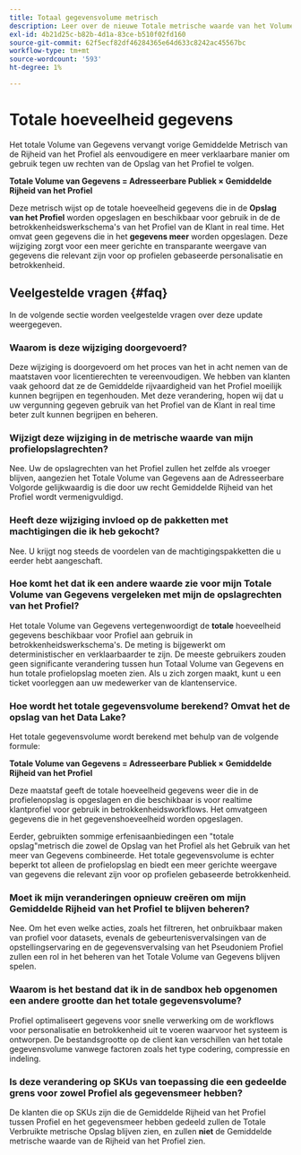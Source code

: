 ```yaml
---
title: Totaal gegevensvolume metrisch
description: Leer over de nieuwe Totale metrische waarde van het Volume van Gegevens en hoe het vorige gemiddelde profielrijkdom vervangt.
exl-id: 4b21d25c-b82b-4d1a-83ce-b510f02fd160
source-git-commit: 62f5ecf82df46284365e64d633c8242ac45567bc
workflow-type: tm+mt
source-wordcount: '593'
ht-degree: 1%

---
```


# Totale hoeveelheid gegevens

Het totale Volume van Gegevens vervangt vorige Gemiddelde Metrisch van de Rijheid van het Profiel als eenvoudigere en meer verklaarbare manier om gebruik tegen uw rechten van de Opslag van het Profiel te volgen.

**Totale Volume van Gegevens = Adresseerbare Publiek × Gemiddelde Rijheid van het Profiel**

Deze metrisch wijst op de totale hoeveelheid gegevens die in de **Opslag van het Profiel** worden opgeslagen en beschikbaar voor gebruik in de de betrokkenheidswerkschema&#39;s van het Profiel van de Klant in real time. Het omvat **&#x200B;**&#x200B;geen gegevens die in het **gegevens meer** worden opgeslagen. Deze wijziging zorgt voor een meer gerichte en transparante weergave van gegevens die relevant zijn voor op profielen gebaseerde personalisatie en betrokkenheid.

## Veelgestelde vragen {#faq}

In de volgende sectie worden veelgestelde vragen over deze update weergegeven.

### Waarom is deze wijziging doorgevoerd?

Deze wijziging is doorgevoerd om het proces van het in acht nemen van de maatstaven voor licentierechten te vereenvoudigen. We hebben van klanten vaak gehoord dat ze de Gemiddelde rijvaardigheid van het Profiel moeilijk kunnen begrijpen en tegenhouden. Met deze verandering, hopen wij dat u uw vergunning gegeven gebruik van het Profiel van de Klant in real time beter zult kunnen begrijpen en beheren.

### Wijzigt deze wijziging in de metrische waarde van mijn profielopslagrechten?

Nee. Uw de opslagrechten van het Profiel zullen het zelfde als vroeger blijven, aangezien het Totale Volume van Gegevens aan de Adresseerbare Volgorde gelijkwaardig is die door uw recht Gemiddelde Rijheid van het Profiel wordt vermenigvuldigd.

### Heeft deze wijziging invloed op de pakketten met machtigingen die ik heb gekocht?

Nee. U krijgt nog steeds de voordelen van de machtigingspakketten die u eerder hebt aangeschaft.

### Hoe komt het dat ik een andere waarde zie voor mijn Totale Volume van Gegevens vergeleken met mijn de opslagrechten van het Profiel?

Het totale Volume van Gegevens vertegenwoordigt de **totale** hoeveelheid gegevens beschikbaar voor Profiel aan gebruik in betrokkenheidswerkschema&#39;s. De meting is bijgewerkt om deterministischer en verklaarbaarder te zijn. De meeste gebruikers zouden **&#x200B;**&#x200B;geen significante verandering tussen hun Totaal Volume van Gegevens en hun totale profielopslag moeten zien. Als u zich zorgen maakt, kunt u een ticket voorleggen aan uw medewerker van de klantenservice.

### Hoe wordt het totale gegevensvolume berekend? Omvat het de opslag van het Data Lake?

Het totale gegevensvolume wordt berekend met behulp van de volgende formule:

**Totale Volume van Gegevens = Adresseerbare Publiek × Gemiddelde Rijheid van het Profiel**

Deze maatstaf geeft de totale hoeveelheid gegevens weer die in de profielenopslag is opgeslagen en die beschikbaar is voor realtime klantprofiel voor gebruik in betrokkenheidsworkflows. Het omvat **&#x200B;**&#x200B;geen gegevens die in het gegevenshoeveelheid worden opgeslagen.

Eerder, gebruikten sommige erfenisaanbiedingen een &quot;totale opslag&quot;metrisch die zowel de Opslag van het Profiel als het Gebruik van het meer van Gegevens combineerde. Het totale gegevensvolume is echter beperkt tot alleen de profielopslag en biedt een meer gerichte weergave van gegevens die relevant zijn voor op profielen gebaseerde betrokkenheid.

### Moet ik mijn veranderingen opnieuw creëren om mijn Gemiddelde Rijheid van het Profiel te blijven beheren?

Nee. Om het even welke acties, zoals het filtreren, het onbruikbaar maken van profiel voor datasets, evenals de gebeurtenisvervalsingen van de opstellingservaring en de gegevensvervalsing van het Pseudoniem Profiel zullen een rol in het beheren van het Totale Volume van Gegevens blijven spelen.

### Waarom is het bestand dat ik in de sandbox heb opgenomen een andere grootte dan het totale gegevensvolume?

Profiel optimaliseert gegevens voor snelle verwerking om de workflows voor personalisatie en betrokkenheid uit te voeren waarvoor het systeem is ontworpen. De bestandsgrootte op de client kan verschillen van het totale gegevensvolume vanwege factoren zoals het type codering, compressie en indeling.

### Is deze verandering op SKUs van toepassing die een gedeelde grens voor zowel Profiel als gegevensmeer hebben?

De klanten die op SKUs zijn die de Gemiddelde Rijheid van het Profiel tussen Profiel en het gegevensmeer hebben gedeeld zullen de Totale Verbruikte metrische Opslag blijven zien, en zullen **niet** de Gemiddelde metrische waarde van de Rijheid van het Profiel zien.
